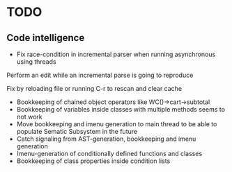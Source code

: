 # TODO

## Code intelligence

* Fix race-condition in incremental parser when running asynchronous using threads

Perform an edit while an incremental parse is going to reproduce

Fix by reloading file or running C-r to rescan and clear cache

* Bookkeeping of chained object operators like WC()->cart->subtotal
* Bookkeeping of variables inside classes with multiple methods seems to not work
* Move bookkeeping and imenu generation to main thread to be able to populate Sematic Subsystem in the future
* Catch signaling from AST-generation, bookkeeping and imenu generation
* Imenu-generation of conditionally defined functions and classes
* Bookkeeping of class properties inside condition lists
